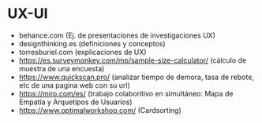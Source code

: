 # UX-UI
- behance.com (Ej. de presentaciones de investigaciones UX)
- designthinking.es (definiciones y conceptos)
- torresburiel.com (explicaciones de UX)
- https://es.surveymonkey.com/mp/sample-size-calculator/ (cálculo de muestra de una encuesta)
- https://www.quickscan.pro/ (analizar tiempo de demora, tasa de rebote, etc de una pagina web con su url)
- https://miro.com/es/ (trabajo colaboritivo en simultáneo: Mapa de Empatía y Arquetipos de Usuarios)
- https://www.optimalworkshop.com/ (Cardsorting)
